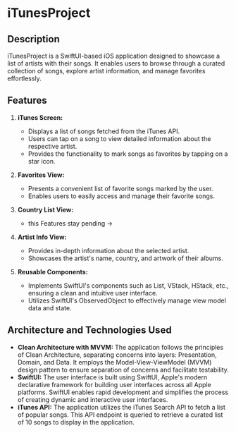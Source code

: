 # iTunesProject

## Description
iTunesProject is a SwiftUI-based iOS application designed to showcase a list of artists with their songs. It enables users to browse through a curated collection of songs, explore artist information, and manage favorites effortlessly.

## Features
1. **iTunes Screen:**
   - Displays a list of songs fetched from the iTunes API.
   - Users can tap on a song to view detailed information about the respective artist.
   - Provides the functionality to mark songs as favorites by tapping on a star icon.

2. **Favorites View:**
   - Presents a convenient list of favorite songs marked by the user.
   - Enables users to easily access and manage their favorite songs.

3. **Country List View:**
   - this Features stay pending -> 

4. **Artist Info View:**
   - Provides in-depth information about the selected artist.
   - Showcases the artist's name, country, and artwork of their albums.

5. **Reusable Components:**
   - Implements SwiftUI's components such as List, VStack, HStack, etc., ensuring a clean and intuitive user interface.
   - Utilizes SwiftUI's ObservedObject to effectively manage view model data and state.

## Architecture and Technologies Used
- **Clean Architecture with MVVM:** The application follows the principles of Clean Architecture, separating concerns into layers: Presentation, Domain, and Data. It employs the Model-View-ViewModel (MVVM) design pattern to ensure separation of concerns and facilitate testability.
- **SwiftUI:** The user interface is built using SwiftUI, Apple's modern declarative framework for building user interfaces across all Apple platforms. SwiftUI enables rapid development and simplifies the process of creating dynamic and interactive user interfaces.
- **iTunes API:** The application utilizes the iTunes Search API to fetch a list of popular songs. This API endpoint is queried to retrieve a curated list of 10 songs to display in the application.
